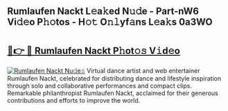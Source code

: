 ## Rumlaufen Nackt L𝚎a𝚔ed N𝚞𝚍e - Part-nW6 Vi𝚍𝚎o P𝚑𝚘tos - H𝚘𝚝 O𝚗𝚕yf𝚊ns L𝚎a𝚔s 0a3WO

# <h2><a href="http://kf4eyap.oniu.top/?m=Rumlaufen+Nackt">🔗👉 🔴 Rumlaufen Nackt P𝚑ot𝚘𝚜 V𝚒d𝚎o</a></h2>

[![Rumlaufen Nackt Nu𝚍e𝚜](https://i.imgur.com/0qMVB7G.gif)](http://kf4eyap.oniu.top/?m=Rumlaufen+Nackt)
Virtual dance artist and web entertainer Rumlaufen Nackt, celebrated for distributing dance and lifestyle inspiration through solo and collaborative performances and compact clips. Remarkable philanthropist Rumlaufen Nackt, acclaimed for their generous contributions and efforts to improve the world.  
